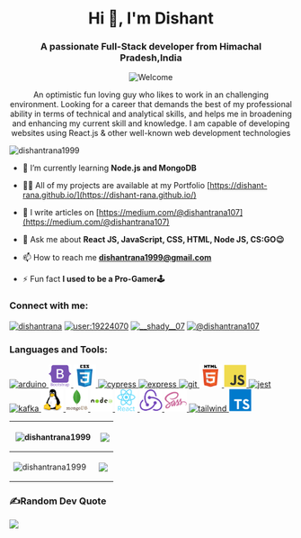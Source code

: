 





<h1 align="center">Hi 👋, I'm Dishant</h1>
<h3 align="center">A passionate Full-Stack developer from Himachal Pradesh,India</h3>
<p align="center"><img alt="Welcome" width="700" height="300" src="https://github.com/dishant-rana/dishant-rana/blob/main/assests/coding.gif" /></p>

<p align="center">An optimistic fun loving guy who likes to work in an challenging environment. Looking for a career that demands the best of my professional ability in terms of technical and analytical skills, and helps me in broadening and enhancing my current skill and knowledge. I am capable of developing websites using React.js & other well-known web development technologies</p>
<p align="left"> <img src="https://komarev.com/ghpvc/?username=dishant-rana&label=Profile%20views&color=0e75b6&style=flat" alt="dishantrana1999" /> </p>

- 🌱 I’m currently learning **Node.js and MongoDB**

- 👨‍💻 All of my projects are available at my Portfolio [https://dishant-rana.github.io/](https://dishant-rana.github.io/)

- 📝 I write articles on [https://medium.com/@dishantrana107](https://medium.com/@dishantrana107)

- 💬 Ask me about **React JS, JavaScript, CSS, HTML, Node JS, CS:GO😉**

- 📫 How to reach me **dishantrana1999@gmail.com**

- ⚡ Fun fact **I used to be a Pro-Gamer🕹️**

<h3 align="left">Connect with me:</h3>
<p align="left">
<a href="https://www.linkedin.com/in/dishant-rana/" target="blank"><img align="center" src="https://raw.githubusercontent.com/rahuldkjain/github-profile-readme-generator/master/src/images/icons/Social/linked-in-alt.svg" alt="dishantrana" height="30" width="40" /></a>
<a href="https://stackoverflow.com/users/user:19224070" target="blank"><img align="center" src="https://raw.githubusercontent.com/rahuldkjain/github-profile-readme-generator/master/src/images/icons/Social/stack-overflow.svg" alt="user:19224070" height="30" width="40" /></a>
<a href="https://instagram.com/__shady__07" target="blank"><img align="center" src="https://raw.githubusercontent.com/rahuldkjain/github-profile-readme-generator/master/src/images/icons/Social/instagram.svg" alt="__shady__07" height="30" width="40" /></a>
<a href="https://medium.com/@dishantrana107" target="blank"><img align="center" src="https://raw.githubusercontent.com/rahuldkjain/github-profile-readme-generator/master/src/images/icons/Social/medium.svg" alt="@dishantrana107" height="30" width="40" /></a>
</p>

<h3 align="left">Languages and Tools:</h3>
<p align="left"> <a href="https://www.arduino.cc/" target="_blank" rel="noreferrer"> <img src="https://cdn.worldvectorlogo.com/logos/arduino-1.svg" alt="arduino" width="40" height="40"/> </a> <a href="https://getbootstrap.com" target="_blank" rel="noreferrer"> <img src="https://raw.githubusercontent.com/devicons/devicon/master/icons/bootstrap/bootstrap-plain-wordmark.svg" alt="bootstrap" width="40" height="40"/> </a> <a href="https://www.w3schools.com/css/" target="_blank" rel="noreferrer"> <img src="https://raw.githubusercontent.com/devicons/devicon/master/icons/css3/css3-original-wordmark.svg" alt="css3" width="40" height="40"/> </a> <a href="https://www.cypress.io" target="_blank" rel="noreferrer"> <img src="https://iconape.com/wp-content/files/gj/370774/svg/370774.svg" alt="cypress" width="40" height="40"/> </a> <a href="https://expressjs.com" target="_blank" rel="noreferrer"> <img src="https://keenethics.com/wp-content/uploads/2021/10/Express.js.svg" alt="express" width="40" height="40"/> </a> <a href="https://git-scm.com/" target="_blank" rel="noreferrer"> <img src="https://www.vectorlogo.zone/logos/git-scm/git-scm-icon.svg" alt="git" width="40" height="40"/> </a> <a href="https://www.w3.org/html/" target="_blank" rel="noreferrer"> <img src="https://raw.githubusercontent.com/devicons/devicon/master/icons/html5/html5-original-wordmark.svg" alt="html5" width="40" height="40"/> </a> <a href="https://developer.mozilla.org/en-US/docs/Web/JavaScript" target="_blank" rel="noreferrer"> <img src="https://raw.githubusercontent.com/devicons/devicon/master/icons/javascript/javascript-original.svg" alt="javascript" width="40" height="40"/> </a> <a href="https://jestjs.io" target="_blank" rel="noreferrer"> <img src="https://www.vectorlogo.zone/logos/jestjsio/jestjsio-icon.svg" alt="jest" width="40" height="40"/> </a> <a href="https://kafka.apache.org/" target="_blank" rel="noreferrer"> <img src="https://www.vectorlogo.zone/logos/apache_kafka/apache_kafka-icon.svg" alt="kafka" width="40" height="40"/> </a> <a href="https://www.linux.org/" target="_blank" rel="noreferrer"> <img src="https://raw.githubusercontent.com/devicons/devicon/master/icons/linux/linux-original.svg" alt="linux" width="40" height="40"/> </a> <a href="https://www.mongodb.com/" target="_blank" rel="noreferrer"> <img src="https://raw.githubusercontent.com/devicons/devicon/master/icons/mongodb/mongodb-original-wordmark.svg" alt="mongodb" width="40" height="40"/> </a> <a href="https://nodejs.org" target="_blank" rel="noreferrer"> <img src="https://raw.githubusercontent.com/devicons/devicon/master/icons/nodejs/nodejs-original-wordmark.svg" alt="nodejs" width="40" height="40"/> </a> <a href="https://reactjs.org/" target="_blank" rel="noreferrer"> <img src="https://raw.githubusercontent.com/devicons/devicon/master/icons/react/react-original-wordmark.svg" alt="react" width="40" height="40"/> </a> <a href="https://redux.js.org" target="_blank" rel="noreferrer"> <img src="https://raw.githubusercontent.com/devicons/devicon/master/icons/redux/redux-original.svg" alt="redux" width="40" height="40"/> </a> <a href="https://sass-lang.com" target="_blank" rel="noreferrer"> <img src="https://raw.githubusercontent.com/devicons/devicon/master/icons/sass/sass-original.svg" alt="sass" width="40" height="40"/> </a> <a href="https://tailwindcss.com/" target="_blank" rel="noreferrer"> <img src="https://www.vectorlogo.zone/logos/tailwindcss/tailwindcss-icon.svg" alt="tailwind" width="40" height="40"/> </a> <a href="https://www.typescriptlang.org/" target="_blank" rel="noreferrer"> <img src="https://raw.githubusercontent.com/devicons/devicon/master/icons/typescript/typescript-original.svg" alt="typescript" width="40" height="40"/> </a> </p>


| <p>&nbsp;<img align="center" src="https://github-readme-stats.vercel.app/api?username=dishant-rana&show_icons=true&theme=dark&title_color=ffffff&text_color=5274ff&cache_seconds=1800&locale=en" alt="dishantrana1999" /></p> | <p>&nbsp;<a href="#no_route"><img align="center" src="https://github-readme-stats.vercel.app/api/top-langs/?username=dishant-rana&layout=compact&theme=dark" /></a></p> |
| -- | --- |
| <p><img align="center" src="https://github-readme-streak-stats.herokuapp.com/?user=dishant-rana&theme=dark" alt="dishantrana1999" /></p> |  <p><img src="https://github.com/dishant-rana/dishant-rana/blob/main/assests/cs-go.gif" width="350" align="center"></p>
  ### ✍️Random Dev Quote
![](https://quotes-github-readme.vercel.app/api?type=horizontal&theme=radical)

